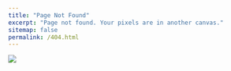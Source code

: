```yaml
---
title: "Page Not Found"
excerpt: "Page not found. Your pixels are in another canvas."
sitemap: false
permalink: /404.html
---
```


![](https://velog.velcdn.com/images/damianos/post/3037f6b5-b619-487e-a7b5-51585f23695b/image.png)

